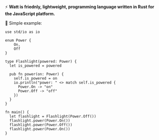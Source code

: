 ⚡ **Watt is friednly, lightweight, programming language written in Rust for the JavaScript platform.**

🔦 Simple example:
```
use std/io as io

enum Power {
	On,
	Off
}

type Flashlight(powered: Power) {
  let is_powered = powered

  pub fn power(on: Power) {
    self.is_powered = on
    io.println("power: " <> match self.is_powered {
      Power.On -> "on"
      Power.Off -> "off"
    })
  }
}

fn main() {
  let flashlight = Flashlight(Power.Off())
  flashlight.power(Power.On())
  flashlight.power(Power.Off())
  flashlight.power(Power.On())
}
```
